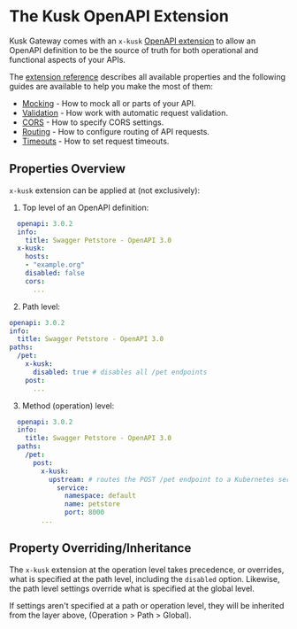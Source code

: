 # The Kusk OpenAPI Extension

Kusk Gateway comes with an `x-kusk` [OpenAPI extension](https://swagger.io/specification/#specification-extensions) to allow
an OpenAPI definition to be the source of truth for both operational and functional aspects of your APIs.

The [extension reference](../reference/extension) describes all available properties and the following guides are 
available to help you make the most of them:

- [Mocking](mocking.md) - How to mock all or parts of your API.
- [Validation](validation.md) - How work with automatic request validation.
- [CORS](cors.md) - How to specify CORS settings.
- [Routing](routing.md) - How to configure routing of API requests.
- [Timeouts](timeouts.md) - How to set request timeouts.

## **Properties Overview**

`x-kusk` extension can be applied at (not exclusively):

1. Top level of an OpenAPI definition:
```yaml
  openapi: 3.0.2
  info:
    title: Swagger Petstore - OpenAPI 3.0
  x-kusk:
    hosts:
    - "example.org"
    disabled: false
    cors:
      ...
```

2. Path level:
```yaml
openapi: 3.0.2
info:
  title: Swagger Petstore - OpenAPI 3.0
paths:
  /pet:
    x-kusk:
      disabled: true # disables all /pet endpoints
    post:
      ...
```

3. Method (operation) level:
```yaml
  openapi: 3.0.2
  info:
    title: Swagger Petstore - OpenAPI 3.0
  paths:
    /pet:
      post:
        x-kusk:
          upstream: # routes the POST /pet endpoint to a Kubernetes service
            service:
              namespace: default
              name: petstore
              port: 8000
        ...
```

## **Property Overriding/Inheritance**

The `x-kusk` extension at the operation level takes precedence, or overrides, what is specified at the path level, including the `disabled` option.
Likewise, the path level settings override what is specified at the global level.

If settings aren't specified at a path or operation level, they will be inherited from the layer above, (Operation > Path > Global).
